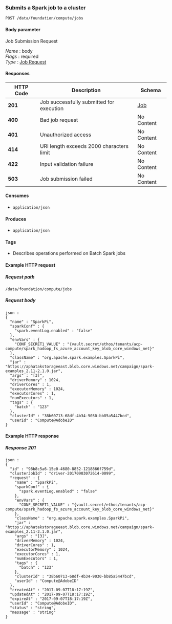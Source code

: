 
<a name="submitsparkjob"></a>
### Submits a Spark job to a cluster
```
POST /data/foundation/compute/jobs
```


#### Body parameter
Job Submission Request

*Name* : body  
*Flags* : required  
*Type* : [Job Request](../definitions/Job_Request.md#job-request)


#### Responses

|HTTP Code|Description|Schema|
|---|---|---|
|**201**|Job successfully submitted for execution|[Job](../definitions/Job.md#job)|
|**400**|Bad job request|No Content|
|**401**|Unauthorized access|No Content|
|**414**|URI length exceeds 2000 characters limit|No Content|
|**422**|Input validation failure|No Content|
|**503**|Job submission failed|No Content|


#### Consumes

* `application/json`


#### Produces

* `application/json`


#### Tags

* Describes operations performed on Batch Spark jobs


#### Example HTTP request

##### Request path
```
/data/foundation/compute/jobs
```


##### Request body
```
json :
{
  "name" : "SparkPi",
  "sparkConf" : {
    "spark.eventLog.enabled" : "false"
  },
  "envVars" : {
    "CONF_SECRET1_VALUE" : "{vault.secret/ethos/tenants/acp-compute/spark_hadoop_fs_azure_account_key_blob_core_windows_net}"
  },
  "className" : "org.apache.spark.examples.SparkPi",
  "jar" : "https://aphatakstorageeast.blob.core.windows.net/campaign/spark-examples_2.11-2.1.0.jar",
  "args" : "[3]",
  "driverMemory" : 1024,
  "driverCores" : 1,
  "executorMemory" : 1024,
  "executorCores" : 1,
  "numExecutors" : 1,
  "tags" : {
    "batch" : "123"
  },
  "clusterId" : "38b60713-68df-4b34-9030-bb85a5447bcd",
  "userId" : "Compute@AdobeID"
}
```


#### Example HTTP response

##### Response 201
```
json :
{
  "id" : "98b8c5a6-15e0-4680-8852-1218866f759d",
  "clusterJobId" : "driver-20170903072614-0099",
  "request" : {
    "name" : "SparkPi",
    "sparkConf" : {
      "spark.eventLog.enabled" : "false"
    },
    "envVars" : {
      "CONF_SECRET1_VALUE" : "{vault.secret/ethos/tenants/acp-compute/spark_hadoop_fs_azure_account_key_blob_core_windows_net}"
    },
    "className" : "org.apache.spark.examples.SparkPi",
    "jar" : "https://aphatakstorageeast.blob.core.windows.net/campaign/spark-examples_2.11-2.1.0.jar",
    "args" : "[3]",
    "driverMemory" : 1024,
    "driverCores" : 1,
    "executorMemory" : 1024,
    "executorCores" : 1,
    "numExecutors" : 1,
    "tags" : {
      "batch" : "123"
    },
    "clusterId" : "38b60713-68df-4b34-9030-bb85a5447bcd",
    "userId" : "Compute@AdobeID"
  },
  "createdAt" : "2017-09-07T18:17:19Z",
  "updatedAt" : "2017-09-07T18:17:19Z",
  "expireAt" : "2017-09-07T18:17:19Z",
  "userId" : "Compute@AdobeID",
  "status" : "string",
  "message" : "string"
}
```



